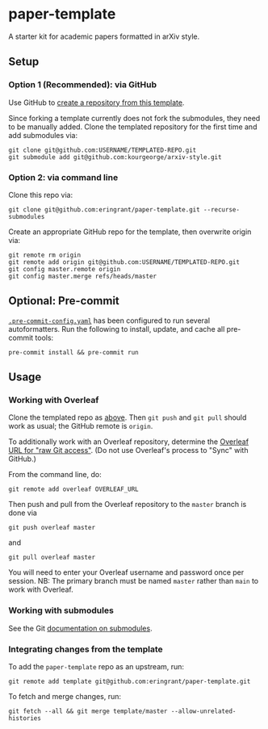 # paper-template

A starter kit for academic papers formatted in arXiv style.

## Setup

### Option 1 (Recommended): via GitHub

Use GitHub to [create a repository from this template](https://docs.github.com/en/repositories/creating-and-managing-repositories/creating-a-repository-from-a-template).

Since forking a template currently does not fork the submodules, they need to be manually added.
Clone the templated repository for the first time and add submodules via:

```shell
git clone git@github.com:USERNAME/TEMPLATED-REPO.git
git submodule add git@github.com:kourgeorge/arxiv-style.git
```

### Option 2: via command line

Clone this repo via:

```shell
git clone git@github.com:eringrant/paper-template.git --recurse-submodules
```

Create an appropriate GitHub repo for the template, then overwrite origin via:

```shell
git remote rm origin
git remote add origin git@github.com:USERNAME/TEMPLATED-REPO.git
git config master.remote origin
git config master.merge refs/heads/master
```

## Optional: Pre-commit

[`.pre-commit-config.yaml`](/.pre-commit-config.yaml) has been configured to run several autoformatters.
Run the following to install, update, and cache all pre-commit tools:

```shell
pre-commit install && pre-commit run
```

## Usage

### Working with Overleaf

Clone the templated repo as [above](#setup).
Then `git push` and `git pull` should work as usual; the GitHub remote is `origin`.

To additionally work with an Overleaf repository, determine the [Overleaf URL for "raw Git access"](https://www.overleaf.com/learn/how-to/How_do_I_connect_an_Overleaf_project_with_a_repo_on_GitHub%2C_GitLab_or_BitBucket%3F#Add_an_Overleaf_Project_as_a_Git_Remote).
(Do not use Overleaf's process to "Sync" with GitHub.)

From the command line, do:

```shell
git remote add overleaf OVERLEAF_URL
```

Then push and pull from the Overleaf repository to the `master` branch is done via 
```shell
git push overleaf master
``` 
and 
```shell
git pull overleaf master
```

You will need to enter your Overleaf username and password once per session.
NB: The primary branch must be named `master` rather than `main` to work with Overleaf.

### Working with submodules

See the Git [documentation on submodules](https://git-scm.com/book/en/v2/Git-Tools-Submodules).

### Integrating changes from the template

To add the `paper-template` repo as an upstream, run: 

```shell
git remote add template git@github.com:eringrant/paper-template.git
```

To fetch and merge changes, run:

```shell
git fetch --all && git merge template/master --allow-unrelated-histories
```
